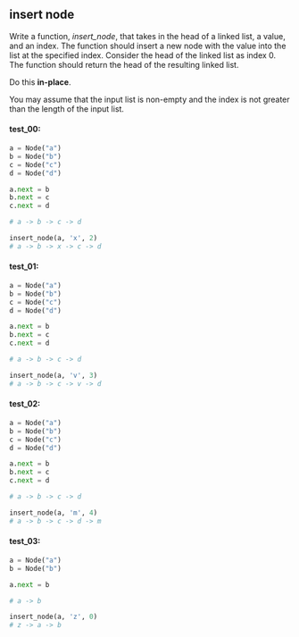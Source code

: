 ## insert node

Write a function, *insert_node*, that takes in the head of a linked list, a value, and an index.
The function should insert a new node with the value into the list at the specified index. Consider
the head of the linked list as index 0. The function should return the head of the resulting linked list.

Do this **in-place**.

You may assume that the input list is non-empty and the index is not greater than the length of the
input list.

#### test_00:

```python
a = Node("a")
b = Node("b")
c = Node("c")
d = Node("d")

a.next = b
b.next = c
c.next = d

# a -> b -> c -> d

insert_node(a, 'x', 2)
# a -> b -> x -> c -> d
```

#### test_01:

```python
a = Node("a")
b = Node("b")
c = Node("c")
d = Node("d")

a.next = b
b.next = c
c.next = d

# a -> b -> c -> d

insert_node(a, 'v', 3)
# a -> b -> c -> v -> d
```

#### test_02:

```python
a = Node("a")
b = Node("b")
c = Node("c")
d = Node("d")

a.next = b
b.next = c
c.next = d

# a -> b -> c -> d

insert_node(a, 'm', 4)
# a -> b -> c -> d -> m
```

#### test_03:

```python
a = Node("a")
b = Node("b")

a.next = b

# a -> b

insert_node(a, 'z', 0)
# z -> a -> b
```
